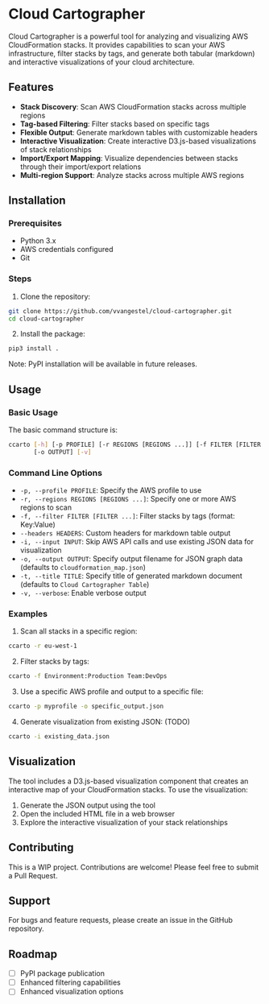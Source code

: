 # Cloud Cartographer

Cloud Cartographer is a powerful tool for analyzing and visualizing AWS CloudFormation stacks. It provides capabilities to scan your AWS infrastructure, filter stacks by tags, and generate both tabular (markdown) and interactive visualizations of your cloud architecture.

## Features

- **Stack Discovery**: Scan AWS CloudFormation stacks across multiple regions
- **Tag-based Filtering**: Filter stacks based on specific tags
- **Flexible Output**: Generate markdown tables with customizable headers
- **Interactive Visualization**: Create interactive D3.js-based visualizations of stack relationships
- **Import/Export Mapping**: Visualize dependencies between stacks through their import/export relations
- **Multi-region Support**: Analyze stacks across multiple AWS regions

## Installation

### Prerequisites

- Python 3.x
- AWS credentials configured
- Git

### Steps

1. Clone the repository:
```bash
git clone https://github.com/vvangestel/cloud-cartographer.git
cd cloud-cartographer
```

2. Install the package:
```bash
pip3 install .
```

Note: PyPI installation will be available in future releases.

## Usage

### Basic Usage

The basic command structure is:
```bash
ccarto [-h] [-p PROFILE] [-r REGIONS [REGIONS ...]] [-f FILTER [FILTER ...]] [--headers HEADERS] [-i INPUT]
       [-o OUTPUT] [-v]
```

### Command Line Options

- `-p, --profile PROFILE`: Specify the AWS profile to use
- `-r, --regions REGIONS [REGIONS ...]`: Specify one or more AWS regions to scan
- `-f, --filter FILTER [FILTER ...]`: Filter stacks by tags (format: Key:Value)
- `--headers HEADERS`: Custom headers for markdown table output
- `-i, --input INPUT`: Skip AWS API calls and use existing JSON data for visualization
- `-o, --output OUTPUT`: Specify output filename for JSON graph data (defaults to `cloudformation_map.json`)
- `-t, --title TITLE`: Specify title of generated markdown document (defaults to `Cloud Cartographer Table`)
- `-v, --verbose`: Enable verbose output

### Examples

1. Scan all stacks in a specific region:
```bash
ccarto -r eu-west-1
```

2. Filter stacks by tags:
```bash
ccarto -f Environment:Production Team:DevOps
```

3. Use a specific AWS profile and output to a specific file:
```bash
ccarto -p myprofile -o specific_output.json
```

4. Generate visualization from existing JSON: (TODO)
```bash
ccarto -i existing_data.json
```

## Visualization

The tool includes a D3.js-based visualization component that creates an interactive map of your CloudFormation stacks. To use the visualization:

1. Generate the JSON output using the tool
2. Open the included HTML file in a web browser
3. Explore the interactive visualization of your stack relationships

## Contributing

This is a WIP project. Contributions are welcome! Please feel free to submit a Pull Request.

## Support

For bugs and feature requests, please create an issue in the GitHub repository.

## Roadmap

- [ ] PyPI package publication
- [ ] Enhanced filtering capabilities
- [ ] Enhanced visualization options
